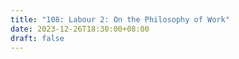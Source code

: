 ```yaml
---
title: "108: Labour 2: On the Philosophy of Work"
date: 2023-12-26T18:30:00+08:00
draft: false
---
```



